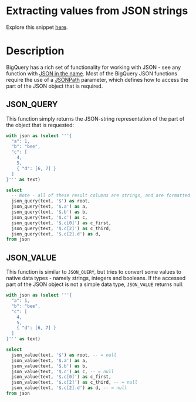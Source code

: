 # Extracting values from JSON strings

Explore this snippet [here](https://count.co/n/P88ejfuK7iv?vm=e).

# Description
BigQuery has a rich set of functionality for working with JSON - see any function with [JSON in the name](https://cloud.google.com/bigquery/docs/reference/standard-sql/json_functions). 
Most of the BigQuery JSON functions require the use of a [JSONPath](https://cloud.google.com/bigquery/docs/reference/standard-sql/json_functions#JSONPath_format) parameter, which defines how to access the part of the JSON object that is required.
## JSON_QUERY
This function simply returns the JSON-string representation of the part of the object that is requested:

```sql
with json as (select '''{
  "a": 1,
  "b": "bee",
  "c": [
    4,
    5,
    { "d": [6, 7] }
  ]
}''' as text)

select
  -- Note - all of these result columns are strings, and are formatted as JSON
  json_query(text, '$') as root,
  json_query(text, '$.a') as a,
  json_query(text, '$.b') as b,
  json_query(text, '$.c') as c,
  json_query(text, '$.c[0]') as c_first,
  json_query(text, '$.c[2]') as c_third,
  json_query(text, '$.c[2].d') as d,
from json
```


## JSON_VALUE
This function is similar to `JSON_QUERY`, but tries to convert some values to native data types - namely strings, integers and booleans. If the accessed part of the JSON object is not a simple data type, `JSON_VALUE` returns null:

```sql
with json as (select '''{
  "a": 1,
  "b": "bee",
  "c": [
    4,
    5,
    { "d": [6, 7] }
  ]
}''' as text)

select
  json_value(text, '$') as root, -- = null
  json_value(text, '$.a') as a,
  json_value(text, '$.b') as b,
  json_value(text, '$.c') as c, -- = null
  json_value(text, '$.c[0]') as c_first,
  json_value(text, '$.c[2]') as c_third, -- = null
  json_value(text, '$.c[2].d') as d, -- = null
from json
```
